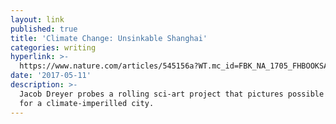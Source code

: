 ```yaml
---
layout: link
published: true
title: 'Climate Change: Unsinkable Shanghai'
categories: writing
hyperlink: >-
  https://www.nature.com/articles/545156a?WT.mc_id=FBK_NA_1705_FHBOOKSARTSTHESHANGHAIPROJECT_PORTFOLIO
date: '2017-05-11'
description: >-
  Jacob Dreyer probes a rolling sci-art project that pictures possible futures
  for a climate-imperilled city.
---
```

